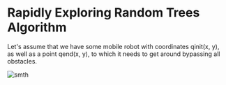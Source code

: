 <h1>Rapidly Exploring Random Trees Algorithm</h1>

Let's assume that we have some mobile robot with coordinates qinit(x, y), as well as a point qend(x, y), to which it needs to get around bypassing all obstacles.

![smth](https://user-images.githubusercontent.com/98911288/205058003-86ce326b-2241-46b7-b436-da4a1c7084f0.png)
